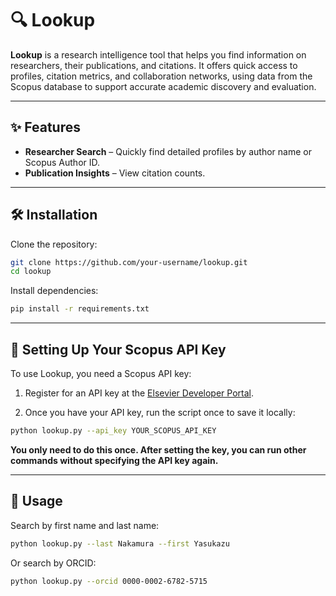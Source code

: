 # 🔍 Lookup

**Lookup** is a research intelligence tool that helps you find information on researchers, their publications, and citations. It offers quick access to profiles, citation metrics, and collaboration networks, using data from the Scopus database to support accurate academic discovery and evaluation.

---

## ✨ Features

- **Researcher Search** – Quickly find detailed profiles by author name or Scopus Author ID.  
- **Publication Insights** – View citation counts.
  
---

## 🛠 Installation

Clone the repository:

```bash
git clone https://github.com/your-username/lookup.git
cd lookup
```
Install dependencies:

```bash
pip install -r requirements.txt
```
---

## 🔑 Setting Up Your Scopus API Key

To use Lookup, you need a Scopus API key:

1. Register for an API key at the [Elsevier Developer Portal](https://dev.elsevier.com/).

2. Once you have your API key, run the script once to save it locally:


```bash
python lookup.py --api_key YOUR_SCOPUS_API_KEY
```

**You only need to do this once. After setting the key, you can run other commands without specifying the API key again.**

---

## 🚀 Usage

Search by first name and last name:

```bash
python lookup.py --last Nakamura --first Yasukazu
```

Or search by ORCID:

```bash
python lookup.py --orcid 0000-0002-6782-5715
```
